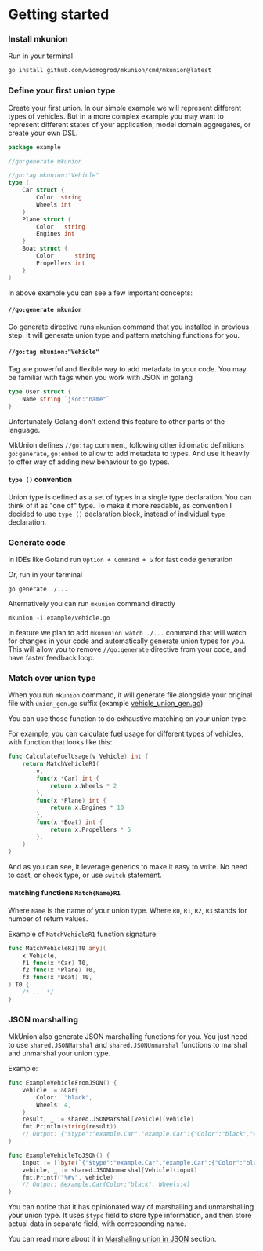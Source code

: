 # Getting started

### Install mkunion
Run in your terminal
```bash
go install github.com/widmogrod/mkunion/cmd/mkunion@latest
```

### Define your first union type
Create your first union. In our simple example we will represent different types of vehicles.
But in a more complex example you may want to represent different states of your application, model domain aggregates, or create your own DSL.
```go title="example/vehicle.go"
package example

//go:generate mkunion

//go:tag mkunion:"Vehicle"
type (
	Car struct {
		Color  string
		Wheels int
	}
	Plane struct {
		Color   string
		Engines int
	}
	Boat struct {
		Color      string
		Propellers int
	}
)
```

In above example you can see a few important concepts:

#### `//go:generate mkunion`

Go generate directive runs `mkunion` command that you installed in previous step. 
It will generate union type and pattern matching functions for you.

#### `//go:tag mkunion:"Vehicle"`

Tag are powerful and flexible way to add metadata to your code.
You may be familiar with tags when you work with JSON in golang

```go
type User struct {
    Name string `json:"name"`
}

```

Unfortunately Golang don't extend this feature to other parts of the language.

MkUnion defines `//go:tag` comment, following other idiomatic definitions `go:generate`, `go:embed` to allow to add metadata to types.
And use it heavily to offer way of adding new behaviour to go types.

#### `type ()` convention

Union type is defined as a set of types in a single type declaration. You can think of it as "one of" type.
To make it more readable, as convention I decided to use `type ()` declaration block, instead of individual `type` declaration.

### Generate code
In IDEs like Goland run `Option + Command + G` for fast code generation

Or, run in your terminal
```
go generate ./...
```

Alternatively you can run `mkunion` command directly
```
mkunion -i example/vehicle.go
```

In feature we plan to add `mkununion watch ./...` command that will watch for changes in your code and automatically generate union types for you.
This will allow you to remove `//go:generate` directive from your code, and have faster feedback loop.

### Match over union type
When you run `mkunion` command, it will generate file alongside your original file with `union_gen.go` suffix (example [vehicle_union_gen.go](..%2Fexample%2Fvehicle_union_gen.go))

You can use those function to do exhaustive matching on your union type.

For example, you can calculate fuel usage for different types of vehicles, with function that looks like this:

```go title="example/vehicle.go"
func CalculateFuelUsage(v Vehicle) int {
	return MatchVehicleR1(
		v,
		func(x *Car) int {
			return x.Wheels * 2
		},
		func(x *Plane) int {
			return x.Engines * 10
		},
		func(x *Boat) int {
			return x.Propellers * 5
		},
	)
}
```

And as you can see, it leverage generics to make it easy to write. 
No need to cast, or check type, or use `switch` statement.

#### matching functions `Match{Name}R1`
Where `Name` is the name of your union type.
Where `R0`, `R1`, `R2`, `R3` stands for number of return values.

Example of `MatchVehicleR1` function signature:
```go
func MatchVehicleR1[T0 any](
	x Vehicle,
	f1 func(x *Car) T0,
	f2 func(x *Plane) T0,
	f3 func(x *Boat) T0,
) T0 {
	/* ... */
}
```

### JSON marshalling

MkUnion also generate JSON marshalling functions for you.
You just need to use `shared.JSONMarshal` and `shared.JSONUnmarshal` functions to marshal and unmarshal your union type.

Example:

```go 
func ExampleVehicleFromJSON() {
    vehicle := &Car{
        Color:  "black",
        Wheels: 4,
    }
    result, _ := shared.JSONMarshal[Vehicle](vehicle)
    fmt.Println(string(result))
    // Output: {"$type":"example.Car","example.Car":{"Color":"black","Wheels":4}}
}

func ExampleVehicleToJSON() {
    input := []byte(`{"$type":"example.Car","example.Car":{"Color":"black","Wheels":4}}`)
    vehicle, _ := shared.JSONUnmarshal[Vehicle](input)
    fmt.Printf("%#v", vehicle)
    // Output: &example.Car{Color:"black", Wheels:4}
}
```

You can notice that it has opinionated way of marshalling and unmarshalling your union type.
It uses `$type` field to store type information, and then store actual data in separate field, with corresponding name.

You can read more about it in [Marshaling union in JSON](./example/json.md) section.